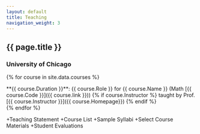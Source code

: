 ```yaml
---
layout: default
title: Teaching
navigation_weight: 3
---
```


## {{ page.title }}

### University of Chicago

{% for course in site.data.courses %}
<div class="course">
**{{ course.Duration }}**: {{ course.Role  }} for {{ course.Name }} (Math [{{ course.Code }}]({{ course.link }})) {% if course.Instructor %} taught by Prof. [{{ course.Instructor }}]({{ course.Homepage}}) {% endif %} 
</div>
{% endfor %}


<div class="teaching-menu">

+Teaching Statement
+Course List
+Sample Syllabi
+Select Course Materials
+Student Evaluations

</div>
